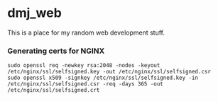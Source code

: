 # dmj_web 
This is a place for my random web development stuff.

### Generating certs for NGINX
```
sudo openssl req -newkey rsa:2048 -nodes -keyout /etc/nginx/ssl/selfsigned.key -out /etc/nginx/ssl/selfsigned.csr
sudo openssl x509 -signkey /etc/nginx/ssl/selfsigned.key -in /etc/nginx/ssl/selfsigned.csr -req -days 365 -out /etc/nginx/ssl/selfsigned.crt
```